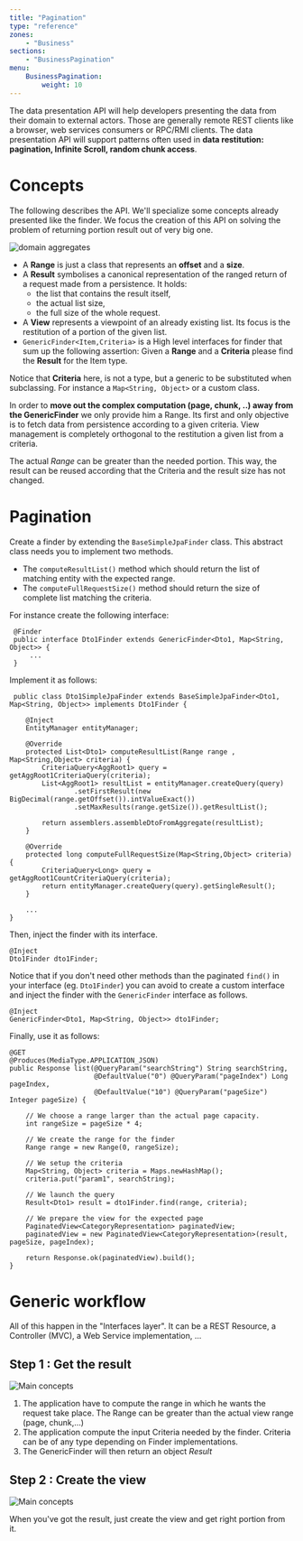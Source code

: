 ```yaml
---
title: "Pagination"
type: "reference"
zones:
    - "Business"
sections:
    - "BusinessPagination"
menu:
    BusinessPagination:
        weight: 10
---
```


The data presentation API will help developers presenting the data from their domain to external actors. Those are
generally remote REST clients like a browser, web services consumers or RPC/RMI clients. The data presentation API will 
support patterns often used in **data restitution: pagination, Infinite Scroll, random chunk access**.

# Concepts
The following describes the API. We'll specialize some concepts already presented like the finder.
We focus the creation of this API on solving the problem of returning portion result out of very big one.

![domain aggregates](/img/business/uml/interfaces-finder.svg)

- A **Range** is just a class that represents an **offset** and a **size**.
- A **Result** symbolises a canonical representation of the ranged return of a request made from a persistence. It holds:
    - the list that contains the result itself,
    - the actual list size,
    - the full size of the whole request.
- A **View** represents a viewpoint of an already existing list. Its focus is the restitution of a portion of the given
list.
- `GenericFinder<Item,Criteria>` is a High level interfaces for finder that sum up the following assertion: Given a
**Range** and a **Criteria** please find the **Result** for the Item type. 

<div class="callout callout-info">
Notice that <strong>Criteria</strong> here, is not a type, but a generic to be substituted when subclassing. For
instance a <code>Map&lt;String, Object&gt;</code> or a custom class.
</div>

In order to **move out the complex computation (page, chunk, ..) away from the GenericFinder** we only provide him a 
Range. Its first and only objective is to fetch data from persistence according to a given criteria. View management is 
completely orthogonal to the restitution a given list from a criteria.

The actual *Range* can be greater than the needed portion. This way, the result can be reused according that the Criteria 
and the result size has not changed. 

# Pagination

Create a finder by extending the `BaseSimpleJpaFinder` class. This abstract class needs you to implement two methods.

- The `computeResultList()` method which should return the list of matching entity with the expected range.
- The `computeFullRequestSize()` method should return the size of complete list matching the criteria.

For instance create the following interface:

     @Finder
     public interface Dto1Finder extends GenericFinder<Dto1, Map<String, Object>> {
         ...
     }

Implement it as follows:

     public class Dto1SimpleJpaFinder extends BaseSimpleJpaFinder<Dto1, Map<String, Object>> implements Dto1Finder {

        @Inject
        EntityManager entityManager;

        @Override
        protected List<Dto1> computeResultList(Range range , Map<String,Object> criteria) {
            CriteriaQuery<AggRoot1> query = getAggRoot1CriteriaQuery(criteria);
            List<AggRoot1> resultList = entityManager.createQuery(query)
                    .setFirstResult(new BigDecimal(range.getOffset()).intValueExact())
                    .setMaxResults(range.getSize()).getResultList();

            return assemblers.assembleDtoFromAggregate(resultList);
        }

        @Override
        protected long computeFullRequestSize(Map<String,Object> criteria) {
            CriteriaQuery<Long> query = getAggRoot1CountCriteriaQuery(criteria);
            return entityManager.createQuery(query).getSingleResult();
        }

        ...
    }

Then, inject the finder with its interface.

    @Inject
    Dto1Finder dto1Finder;

Notice that if you don't need other methods than the paginated `find()` in your interface (eg. `Dto1Finder`)
you can avoid to create a custom interface and inject the finder with the `GenericFinder` interface as follows.

    @Inject
    GenericFinder<Dto1, Map<String, Object>> dto1Finder;

Finally, use it as follows:

    @GET
    @Produces(MediaType.APPLICATION_JSON)
    public Response list(@QueryParam("searchString") String searchString,
                         @DefaultValue("0") @QueryParam("pageIndex") Long pageIndex,
                         @DefaultValue("10") @QueryParam("pageSize") Integer pageSize) {

        // We choose a range larger than the actual page capacity.
        int rangeSize = pageSize * 4;

        // We create the range for the finder
        Range range = new Range(0, rangeSize);

        // We setup the criteria
        Map<String, Object> criteria = Maps.newHashMap();
        criteria.put("param1", searchString);

        // We launch the query
        Result<Dto1> result = dto1Finder.find(range, criteria);

        // We prepare the view for the expected page
        PaginatedView<CategoryRepresentation> paginatedView;
        paginatedView = new PaginatedView<CategoryRepresentation>(result, pageSize, pageIndex);

        return Response.ok(paginatedView).build();
    }

# Generic workflow

All of this happen in the "Interfaces layer". It can be a REST Resource, a Controller (MVC), a Web Service 
implementation, ...

## Step 1 : Get the result

![Main concepts](/img/business/interfaces-api-step1.png)

1. The application have to compute the range in which he wants the request take place. The Range can be greater than 
the actual view range (page, chunk,...)
2. The application compute the input Criteria needed by the finder. Criteria can be of any type depending on Finder 
implementations.
3. The GenericFinder will then return an object *Result<Item>* 

## Step 2 : Create the view

![Main concepts](/img/business/interfaces-api-step2.png)

When you've got the result, just create the view and get right portion from it.

